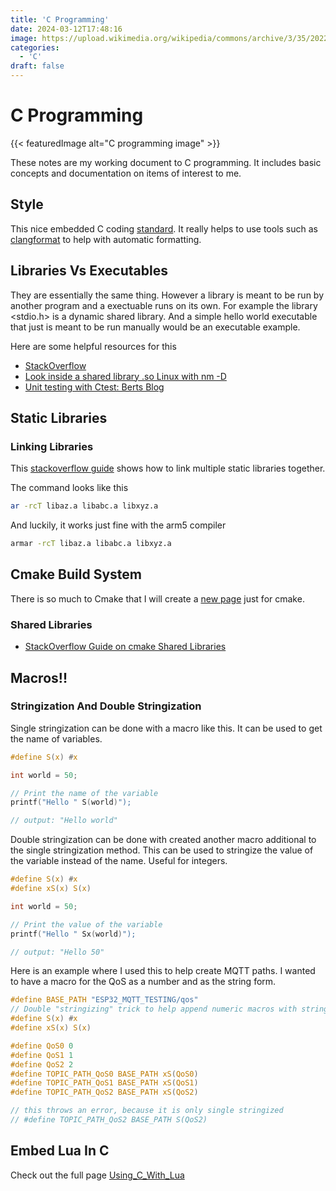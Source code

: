 ```yaml
---
title: 'C Programming'
date: 2024-03-12T17:48:16
image: https://upload.wikimedia.org/wikipedia/commons/archive/3/35/20220802133510%21The_C_Programming_Language_logo.svg
categories:
  - 'C'
draft: false
---
```


# C Programming

{{< featuredImage alt="C programming image" >}}

These notes are my working document to C programming. It includes basic concepts
and documentation on items of interest to me.

## Style

This nice embedded C coding
[standard](https://barrgroup.com/sites/default/files/barr_c_coding_standard_2018.pdf).
It really helps to use tools such as [clangformat](https://clang.llvm.org/docs/ClangFormat.html)
to help with automatic formatting.

## Libraries Vs Executables

They are essentially the same thing. However a library is meant to
be run by another program and a exectuable runs on its own.
For example the library <stdio.h> is a dynamic shared library. And
a simple hello world executable that just is meant to be run manually
would be an executable example.

Here are some helpful resources for this

- [StackOverflow](https://stackoverflow.com/questions/9688200/difference-between-shared-objects-so-static-libraries-a-and-dlls-so)
- [Look inside a shared library .so Linux with nm -D](https://stackoverflow.com/questions/38887351/how-can-i-look-inside-a-linux-so-or-a-object-and-see-what-functions-they-conta)
- [Unit testing with Ctest: Berts Blog](https://bertvandenbroucke.netlify.app/2019/12/12/unit-testing-with-ctest/)

## Static Libraries

### Linking Libraries

This [stackoverflow guide](https://stackoverflow.com/a/23621751) shows how to
link multiple static libraries together.

The command looks like this

```sh
ar -rcT libaz.a libabc.a libxyz.a

```

And luckily, it works just fine with the arm5 compiler

```sh
armar -rcT libaz.a libabc.a libxyz.a
```

## Cmake Build System

There is so much to Cmake that I will create a [new page](cmake.md) just for cmake.

### Shared Libraries

- [StackOverflow Guide on cmake Shared Libraries](https://stackoverflow.com/questions/17511496/how-to-create-a-shared-library-with-cmake)

## Macros!!

### Stringization And Double Stringization

Single stringization can be done with a macro like this. It can be used to get
the name of variables.

```c
#define S(x) #x

int world = 50;

// Print the name of the variable
printf("Hello " S(world)");

// output: "Hello world"
```

Double stringization can be done with created another macro additional to the
single stringization method. This can be used to stringize the value of the
variable instead of the name. Useful for integers.

```c
#define S(x) #x
#define xS(x) S(x)

int world = 50;

// Print the value of the variable
printf("Hello " Sx(world)");

// output: "Hello 50"
```

Here is an example where I used this to help create MQTT paths. I wanted to have
a macro for the QoS as a number and as the string form.

```c
#define BASE_PATH "ESP32_MQTT_TESTING/qos"
// Double "stringizing" trick to help append numeric macros with strings
#define S(x) #x
#define xS(x) S(x)

#define QoS0 0
#define QoS1 1
#define QoS2 2
#define TOPIC_PATH_QoS0 BASE_PATH xS(QoS0)
#define TOPIC_PATH_QoS1 BASE_PATH xS(QoS1)
#define TOPIC_PATH_QoS2 BASE_PATH xS(QoS2)

// this throws an error, because it is only single stringized
// #define TOPIC_PATH_QoS2 BASE_PATH S(QoS2)
```

## Embed Lua In C

Check out the full page [Using_C_With_Lua](Using_C_With_Lua.md)
